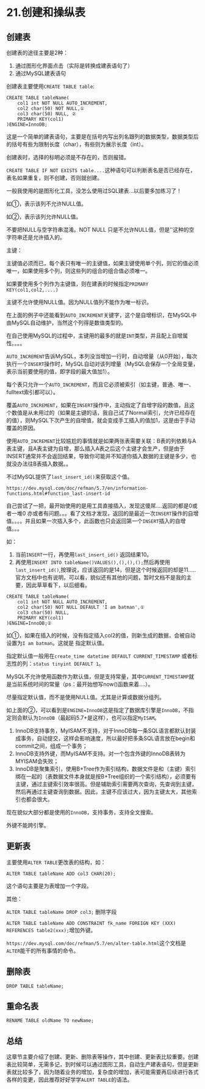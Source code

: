 # 21.创建和操纵表

## 创建表
创建表的途径主要是2种：
1. 通过图形化界面点击（实际是转换成建表语句了）
2. 通过MySQL建表语句

创建表主要使用`CREATE TABLE table`:

```MySQL
CREATE TABLE tableName(
    col1 int NOT NULL AUTO_INCREMENT,
    col2 char(50) NOT NULL,①
    col3 char(50) NULL, ②
    PRIMARY KEY(col1)
)ENGINE=InnoDB;
```

这是一个简单的建表语句，主要是在括号内写出列名跟列的数据类型，数据类型后的括号有些为限制长度（char），有些则为展示长度（int）。

创建表时，选择的标明必须是不存在的，否则报错。

`CREATE TABLE IF NOT EXISTS table....`这种语句可以判断表名是否已经存在，表名如果重复，则不创建，否则就创建。

一般我使用的是图形化工具，没怎么使用过SQL建表...以后要多加练习了！

如①，表示该列不允许NULL值。

如②，表示该列允许NULL值。

不要把NULL与空字符串混淆。NOT NULL 只是不允许NULL值，但是''这种的空字符串还是允许插入的。

主键：

主键值必须而已，每个表只有唯一的主键值，如果主键使用单个列，则它的值必须唯一，如果使用多个列，则这些列的组合的组合值必须唯一。

如果要使用多个列作为主键值，则在建表的时候指定`PRIMARY KEY(col1,col2,....)`

主键不允许使用NULL值。因为NULL值列不能作为唯一标识。

在上面的例子中还能看到`AUTO_INCREMENT`关键字，这个是自增标识，在MySQL中由MySQL自动维护，当然这个列得是数值类型的。

在自己使用MySQL的过程中，主键用的最多的就是`INT`类型，并且配上自增属性。。。。

`AUTO_INCREMENT`告诉MySQL，本列没当增加一行时，自动增量（从0开始），每次执行一个`INSERT`操作时，MySQL自动对该列增量（MySQL会保存一个全局变量，表示当前要使用的值，即字段的最大值加1）。

每个表只允许一个`AUTO_INCREMENT`，而且它必须被索引（如主键，普通、唯一、fulltext索引都可以）。

覆盖`AUTO_INCREMENT`，如果在`INSERT`操作中，主动指定了自增字段的数值，且这个数值是从未用过的（如果是主键的话，我自己试了Normal索引，允许已经存在的值），则MySQL下次产生的自增值，就会变成手工插入的值加1，这是由于手动覆盖的原因。

使用`AUTO_INCREMENT`比较尴尬的事情就是如果两张表需要关联：B表的列依赖与A表主键，且A表主键为自增，那么插入A表之后这个主键才会生产，但是由于INSERT通常并不会返回结果，导致你可能并不知道你插入数据的主键是多少，也就没办法往B表插入数据。。

不过MySQL提供了`last_insert_id()`来获取这个值。

`https://dev.mysql.com/doc/refman/5.7/en/information-functions.html#function_last-insert-id`

自己尝试了一把，最开始使用的是用工具直接插入，发现这傻屌....返回的都是0或者一堆0 亦或者有问题。。。看了文档才发现，返回的是最近一次`INSERT`操作的自增值。。。。并且如果一次插入多个，此函数也只会返回第一个`INSERT`插入的自增值。。。

如：

1. 当前`INSERT`一行，再使用`last_insert_id()` 返回结果10。
2. 再使用`INSERT INTO tableName()VALUES(),(),(),();`然后再使用`last_insert_id()`,按理说，应该返回的是14，但是这个时候返回的却是11.....官方文档中也有说明，可以看，貌似还有其他的问题，暂时文档不是我的主要，因此草草看下，以后细看。

```MySQL
CREATE TABLE tableName(
    col1 int NOT NULL AUTO_INCREMENT,
    col2 char(50) NOT NULL DEFAULT 'I am batman',①
    col3 char(50) NULL,
    PRIMARY KEY(col1)
)ENGINE=InnoDB;②
```

如①，如果在插入的时候，没有指定插入col2的值，则新生成的数据，会被自动设置为`I am batman`。这就是 指定默认值。

指定默认值一般用在`create_time datetime DEFAULT CURRENT_TIMESTAMP` 或者标志性的列：`status tinyint DEFAULT 1`。

MySQL不允许使用函数作为默认值，但是支持常量，其中`CURRENT_TIMESTAMP`就是当前系统时间的常量（ps：最开始想写now()函数来着....）。

尽量指定默认值，而不是使用NULL值。尤其是计算或数据分组列。


如上面的②，可以看到是`ENGINE=InnoDB`这是指定了数据库引擎是`InnoDB`，不指定则会默认为`InnoDB`（最起码5.7+是这样），也可以指定`MyISAM`。

1. InnoDB支持事务，MyISAM不支持，对于InnoDB每一条SQL语言都默认封装成事务，自动提交，这样会影响速度，所以最好把多条SQL语言放在begin和commit之间，组成一个事务； 
2. InnoDB支持外键，而MyISAM不支持。对一个包含外键的InnoDB表转为MYISAM会失败； 
3. InnoDB是聚集索引，使用B+Tree作为索引结构，数据文件是和（主键）索引绑在一起的（表数据文件本身就是按B+Tree组织的一个索引结构），必须要有主键，通过主键索引效率很高。但是辅助索引需要两次查询，先查询到主键，然后再通过主键查询到数据。因此，主键不应该过大，因为主键太大，其他索引也都会很大。

现在貌似大部分都是使用的`InnoDB`，支持事务，支持全文搜索。

外键不能跨引擎。

## 更新表

主要使用`ALTER TABLE`更改表的结构，如：

`ALTER TABLE tableName ADD col3 CHAR(20);`

这个语句主要是为表增加一个字段。

其他：

`ALTER TABLE tableName DROP col3;` 删除字段

`ALTER TABLE tableName ADD CONSTRAINT fk_name FOREIGN KEY (XXX) REFERENCES table2(xxx);`增加外键。


`https://dev.mysql.com/doc/refman/5.7/en/alter-table.html`这个文档是`ALTER`能干的所有事情的命令。

## 删除表
`DROP TABLE tableName;`

## 重命名表
`RENAME TABLE oldName TO newName;`

## 总结
这章节主要介绍了创建、更新、删除表等操作，其中创建、更新表比较重要。创建表比较简单，无需多记，到时候可以通过图形工具，自动生产建表语句，但是更新表就比较多了，因为随着业务的增加，复杂度的增加，表可能需要再后续进行各式各样的变更，因此推荐好好学学`ALERT TABLE`的语法。
